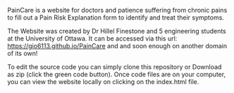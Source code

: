 PainCare is a website for doctors and patience suffering from chronic pains to fill out a Pain Risk Explanation form to identify and treat their symptoms.

The Website was created by Dr Hillel Finestone and 5 engineering students at the University of Ottawa. It can be accessed via this url: https://gio6113.github.io/PainCare and and soon enough on another domain of its own!

To edit the source code you can simply clone this repository or Download as zip (click the green code button). Once code files are on your computer, you can view the website locally on clicking on the index.html file.